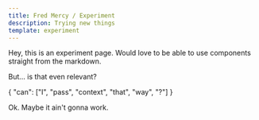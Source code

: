 ```yaml
---
title: Fred Mercy / Experiment
description: Trying new things
template: experiment
---
```


Hey, this is an experiment page. Would love to be able to use components straight from the markdown.

But... is that even relevant?

{
  "can": ["I", "pass", "context", "that", "way", "?"]
}

Ok. Maybe it ain't gonna work.
